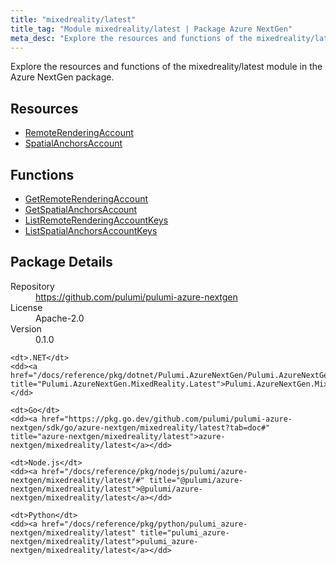 ```yaml
---
title: "mixedreality/latest"
title_tag: "Module mixedreality/latest | Package Azure NextGen"
meta_desc: "Explore the resources and functions of the mixedreality/latest module in the Azure NextGen package."
---
```


<!-- WARNING: this file was generated by Pulumi Docs Generator. -->
<!-- Do not edit by hand unless you're certain you know what you are doing! -->

Explore the resources and functions of the mixedreality/latest module in the Azure NextGen package.

<h2 id="resources">Resources</h2>
<ul class="api">
    <li><a href="remoterenderingaccount" title="RemoteRenderingAccount"><span class="symbol resource"></span>RemoteRenderingAccount</a></li>
    <li><a href="spatialanchorsaccount" title="SpatialAnchorsAccount"><span class="symbol resource"></span>SpatialAnchorsAccount</a></li>
</ul>

<h2 id="functions">Functions</h2>
<ul class="api">
    <li><a href="getremoterenderingaccount" title="GetRemoteRenderingAccount"><span class="symbol function"></span>GetRemoteRenderingAccount</a></li>
    <li><a href="getspatialanchorsaccount" title="GetSpatialAnchorsAccount"><span class="symbol function"></span>GetSpatialAnchorsAccount</a></li>
    <li><a href="listremoterenderingaccountkeys" title="ListRemoteRenderingAccountKeys"><span class="symbol function"></span>ListRemoteRenderingAccountKeys</a></li>
    <li><a href="listspatialanchorsaccountkeys" title="ListSpatialAnchorsAccountKeys"><span class="symbol function"></span>ListSpatialAnchorsAccountKeys</a></li>
</ul>

<h2 id="package-details">Package Details</h2>
<dl class="package-details">
	<dt>Repository</dt>
	<dd><a href="https://github.com/pulumi/pulumi-azure-nextgen">https://github.com/pulumi/pulumi-azure-nextgen</a></dd>
	<dt>License</dt>
	<dd>Apache-2.0</dd>
	<dt>Version</dt>
	<dd>0.1.0</dd>
</dl>



<dl class="tabular">

    <dt>.NET</dt>
    <dd><a href="/docs/reference/pkg/dotnet/Pulumi.AzureNextGen/Pulumi.AzureNextGen.MixedReality.Latest.html" title="Pulumi.AzureNextGen.MixedReality.Latest">Pulumi.AzureNextGen.MixedReality.Latest</a></dd>

    <dt>Go</dt>
    <dd><a href="https://pkg.go.dev/github.com/pulumi/pulumi-azure-nextgen/sdk/go/azure-nextgen/mixedreality/latest?tab=doc#" title="azure-nextgen/mixedreality/latest">azure-nextgen/mixedreality/latest</a></dd>

    <dt>Node.js</dt>
    <dd><a href="/docs/reference/pkg/nodejs/pulumi/azure-nextgen/mixedreality/latest/#" title="@pulumi/azure-nextgen/mixedreality/latest">@pulumi/azure-nextgen/mixedreality/latest</a></dd>

    <dt>Python</dt>
    <dd><a href="/docs/reference/pkg/python/pulumi_azure-nextgen/mixedreality/latest" title="pulumi_azure-nextgen/mixedreality/latest">pulumi_azure-nextgen/mixedreality/latest</a></dd>

</dl>

